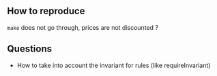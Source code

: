 ## How to reproduce

`make` does not go through, prices are not discounted ?

## Questions

- How to take into account the invariant for rules (like requireInvariant)
